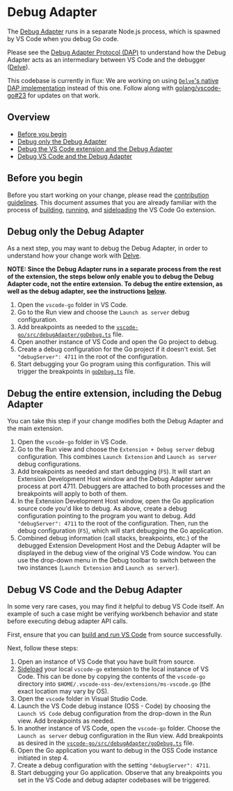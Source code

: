 # Debug Adapter

The [Debug Adapter](../src/debugAdapter) runs in a separate Node.js process, which is spawned by VS Code when you debug Go code.

Please see the [Debug Adapter Protocol (DAP)](https://microsoft.github.io/debug-adapter-protocol/) to understand how the Debug Adapter acts as an intermediary between VS Code and the debugger ([Delve](https://github.com/go-delve/delve)).

This codebase is currently in flux: We are working on using [`Delve`'s native DAP implementation](https://github.com/go-delve/delve/tree/master/service/dap) instead of this one. Follow along with [golang/vscode-go#23](https://github.com/golang/vscode-go/issues/23) for updates on that work.

## Overview

* [Before you begin](#before-you-begin)
* [Debug only the Debug Adapter](#debug-only-the-debug-adapter)
* [Debug the VS Code extension and the Debug Adapter](#debug-the-entire-extension-including-the-debug-adapter)
* [Debug VS Code and the Debug Adapter](#debug-vs-code-and-the-debug-adapter)

## Before you begin

Before you start working on your change, please read the [contribution guidelines](contributing.md). This document assumes that you are already familiar with the process of [building](contributing.md#setup), [running](contributing.md#run), and [sideloading](contributing.md#sideload) the VS Code Go extension.

## Debug only the Debug Adapter

As a next step, you may want to debug the Debug Adapter, in order to understand how your change work with [Delve](tools.md#delve).

**NOTE: Since the Debug Adapter runs in a separate process from the rest of the extension, the steps below only enable you to debug the Debug Adapter code, not the entire extension. To debug the entire extension, as well as the debug adapter, see the instructions [below](#debug-the-entire-extension).**

1. Open the `vscode-go` folder in VS Code.
2. Go to the Run view and choose the `Launch as server` debug configuration.
3. Add breakpoints as needed to the [`vscode-go/src/debugAdapter/goDebug.ts`](../src/debugAdapter/goDebug.ts) file.
4. Open another instance of VS Code and open the Go project to debug.
5. Create a debug configuration for the Go project if it doesn't exist. Set `"debugServer": 4711` in the root of the configuration.
6. Start debugging your Go program using this configuration. This will trigger the breakpoints in [`goDebug.ts`](../src/debugAdapter/goDebug.ts) file.

## Debug the entire extension, including the Debug Adapter

You can take this step if your change modifies both the Debug Adapter and the main extension.

1. Open the `vscode-go` folder in VS Code.
2. Go to the Run view and choose the `Extension + Debug server` debug configuration. This combines `Launch Extension` and `Launch as server` debug configurations.
3. Add breakpoints as needed and start debugging (`F5`). It will start an Extension Development Host window and the Debug Adapter server process at port 4711. Debuggers are attached to both processes and the breakpoints will apply to both of them.
4. In the Extension Development Host window, open the Go application source code you'd like to debug. As above, create a debug configuration pointing to the program you want to debug. Add `"debugServer": 4711` to the root of the configuration. Then, run the debug configuration (`F5`), which will start debugging the Go application.
5. Combined debug information (call stacks, breakpoints, etc.) of the debugged Extension Development Host and the Debug Adapter will be displayed in the debug view of the original VS Code window. You can use the drop-down menu in the Debug toolbar to switch between the two instances (`Launch Extension` and `Launch as server`).

## Debug VS Code and the Debug Adapter

In some very rare cases, you may find it helpful to debug VS Code itself. An example of such a case might be verifying workbench behavior and state before executing debug adapter API calls.

First, ensure that you can [build and run VS Code](https://github.com/Microsoft/vscode/wiki/How-to-Contribute#build-and-run) from source successfully.

Next, follow these steps:

1. Open an instance of VS Code that you have built from source.
2. [Sideload](contributing.md#sideload) your local `vscode-go` extension to the local instance of VS Code. This can be done by copying the contents of the `vscode-go` directory into `$HOME/.vscode-oss-dev/extensions/ms-vscode.go` (the exact location may vary by OS).
3. Open the `vscode` folder in Visual Studio Code.
4. Launch the VS Code debug instance (OSS - Code) by choosing the `Launch VS Code` debug configuration from the drop-down in the Run view. Add breakpoints as needed.
5. In another instance of VS Code, open the `vscode-go` folder. Choose the `Launch as server` debug configuration in the Run view. Add breakpoints as desired in the [`vscode-go/src/debugAdapter/goDebug.ts`](../src/debugAdapter/goDebug.ts) file.
6. Open the Go application you want to debug in the OSS Code instance initiated in step 4.
7. Create a debug configuration with the setting `"debugServer": 4711`.
8. Start debugging your Go application. Observe that any breakpoints you set in the VS Code and debug adapter codebases will be triggered.
